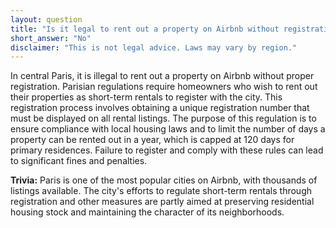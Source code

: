 ```yaml
---
layout: question
title: "Is it legal to rent out a property on Airbnb without registration in central Paris?"
short_answer: "No"
disclaimer: "This is not legal advice. Laws may vary by region."
---
```


In central Paris, it is illegal to rent out a property on Airbnb without proper registration. Parisian regulations require homeowners who wish to rent out their properties as short-term rentals to register with the city. This registration process involves obtaining a unique registration number that must be displayed on all rental listings. The purpose of this regulation is to ensure compliance with local housing laws and to limit the number of days a property can be rented out in a year, which is capped at 120 days for primary residences. Failure to register and comply with these rules can lead to significant fines and penalties.

**Trivia:** Paris is one of the most popular cities on Airbnb, with thousands of listings available. The city's efforts to regulate short-term rentals through registration and other measures are partly aimed at preserving residential housing stock and maintaining the character of its neighborhoods.
